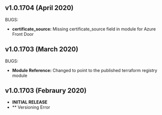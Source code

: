 

## v1.0.1704 (April 2020)
BUGS:
* **certificate_source:** Missing certificate_source field in module for Azure Front Door
## v1.0.1703 (March 2020)
BUGS:
* **Module Reference:** Changed to point to the published terraform registry module

## v1.0.1703 (Febraury 2020)
* **INITIAL RELEASE**
* ** Versioning Error

